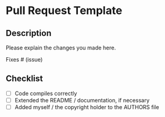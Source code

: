 # Pull Request Template

## Description
Please explain the changes you made here.

Fixes # (issue)

## Checklist
- [ ] Code compiles correctly
- [ ] Extended the README / documentation, if necessary
- [ ] Added myself / the copyright holder to the AUTHORS file
